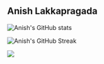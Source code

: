 ## Anish Lakkapragada 


![Anish's GitHub stats](https://github-readme-stats.vercel.app/api?username=anish-lakkapragada&show_icons=true&dark)

![Anish's GitHub Streak](https://github-readme-streak-stats.herokuapp.com/?user=anish-lakkapragada&hide_border=false&theme=radical)

![](https://komarev.com/ghpvc/?username=anish-lakkapragada)

